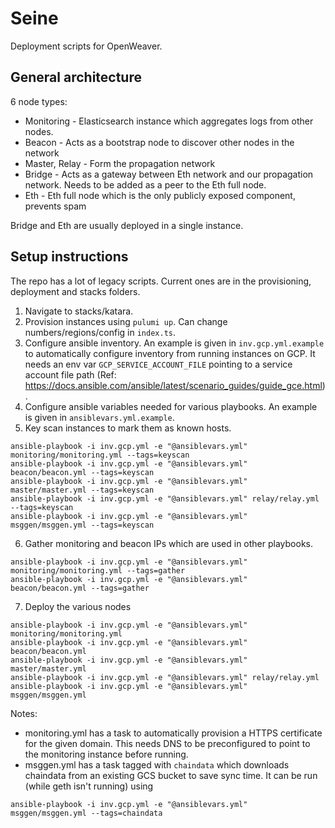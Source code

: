 # Seine

Deployment scripts for OpenWeaver.

## General architecture
6 node types:
- Monitoring - Elasticsearch instance which aggregates logs from other nodes.
- Beacon - Acts as a bootstrap node to discover other nodes in the network
- Master, Relay - Form the propagation network
- Bridge - Acts as a gateway between Eth network and our propagation network. Needs to be added as a peer to the Eth full node.
- Eth - Eth full node which is the only publicly exposed component, prevents spam

Bridge and Eth are usually deployed in a single instance.

## Setup instructions

The repo has a lot of legacy scripts. Current ones are in the provisioning, deployment and stacks folders.
1. Navigate to stacks/katara.
2. Provision instances using `pulumi up`. Can change numbers/regions/config in `index.ts`.
3. Configure ansible inventory. An example is given in `inv.gcp.yml.example` to automatically configure inventory from running instances on GCP. It needs an env var `GCP_SERVICE_ACCOUNT_FILE` pointing to a service account file path (Ref: https://docs.ansible.com/ansible/latest/scenario_guides/guide_gce.html).
4. Configure ansible variables needed for various playbooks. An example is given in `ansiblevars.yml.example`.
5. Key scan instances to mark them as known hosts.
```
ansible-playbook -i inv.gcp.yml -e "@ansiblevars.yml" monitoring/monitoring.yml --tags=keyscan
ansible-playbook -i inv.gcp.yml -e "@ansiblevars.yml" beacon/beacon.yml --tags=keyscan
ansible-playbook -i inv.gcp.yml -e "@ansiblevars.yml" master/master.yml --tags=keyscan
ansible-playbook -i inv.gcp.yml -e "@ansiblevars.yml" relay/relay.yml --tags=keyscan
ansible-playbook -i inv.gcp.yml -e "@ansiblevars.yml" msggen/msggen.yml --tags=keyscan
```
6. Gather monitoring and beacon IPs which are used in other playbooks.
```
ansible-playbook -i inv.gcp.yml -e "@ansiblevars.yml" monitoring/monitoring.yml --tags=gather
ansible-playbook -i inv.gcp.yml -e "@ansiblevars.yml" beacon/beacon.yml --tags=gather
```
7. Deploy the various nodes
```
ansible-playbook -i inv.gcp.yml -e "@ansiblevars.yml" monitoring/monitoring.yml
ansible-playbook -i inv.gcp.yml -e "@ansiblevars.yml" beacon/beacon.yml
ansible-playbook -i inv.gcp.yml -e "@ansiblevars.yml" master/master.yml
ansible-playbook -i inv.gcp.yml -e "@ansiblevars.yml" relay/relay.yml
ansible-playbook -i inv.gcp.yml -e "@ansiblevars.yml" msggen/msggen.yml
```

Notes:
- monitoring.yml has a task to automatically provision a HTTPS certificate for the given domain. This needs DNS to be preconfigured to point to the monitoring instance before running.
- msggen.yml has a task tagged with `chaindata` which downloads chaindata from an existing GCS bucket to save sync time. It can be run (while geth isn't running) using
```
ansible-playbook -i inv.gcp.yml -e "@ansiblevars.yml" msggen/msggen.yml --tags=chaindata
```
